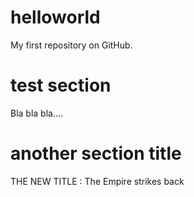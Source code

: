 # helloworld
My first repository on GitHub.

# test section
Bla bla bla....

# another section title
THE NEW TITLE : The Empire strikes back

